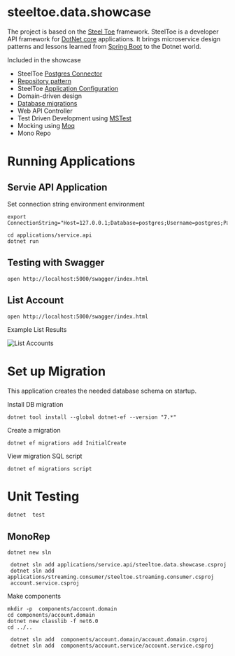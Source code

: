 # steeltoe.data.showcase

The project is based on the [Steel Toe](https://steeltoe.io/) framework.
SteelToe is a developer API framework for [DotNet core](https://dotnet.microsoft.com/) applications. It brings microservice design patterns and lessons learned from [Spring Boot](https://spring.io/projects/spring-boot) to the Dotnet world.


Included in the showcase

- SteelToe [Postgres Connector](https://docs.steeltoe.io/api/v3/connectors/postgresql.html)
- [Repository pattern](https://learn.microsoft.com/en-us/previous-versions/msp-n-p/ff649690(v=pandp.10)?redirectedfrom=MSDN)
- SteelToe [Application Configuration](https://docs.steeltoe.io/api/v3/configuration/placeholder-provider.html)
- Domain-driven design
- [Database migrations](https://learn.microsoft.com/en-us/ef/core/managing-schemas/migrations/applying?tabs=dotnet-core-cli)
- Web API Controller
- Test Driven Development using [MSTest](https://learn.microsoft.com/en-us/dotnet/core/testing/unit-testing-with-mstest)
- Mocking using [Moq](https://github.com/moq/moq)
- Mono Repo



# Running Applications

## Servie API Application

Set connection string environment environment

```shell
export ConnectionString="Host=127.0.0.1;Database=postgres;Username=postgres;Password=$POSTGRES_DB_PASSWORD"
```

```shell
cd applications/service.api
dotnet run
```


## Testing with Swagger


```shell
open http://localhost:5000/swagger/index.html
```

## List Account


```shell
open http://localhost:5000/swagger/index.html
```

Example List Results

![List Accounts](docs/img/image.png)

# Set up Migration

This application creates the needed database schema on startup.


Install DB migration

```shell
dotnet tool install --global dotnet-ef --version "7.*"
```

Create a migration

```shell
dotnet ef migrations add InitialCreate
```

View migration SQL script

```shell
dotnet ef migrations script
```

# Unit Testing


```shell
dotnet  test
```


## MonoRep 

```shell
dotnet new sln
 
 dotnet sln add applications/service.api/steeltoe.data.showcase.csproj
 dotnet sln add applications/streaming.consumer/steeltoe.streaming.consumer.csproj
 account.service.csproj
```

Make components

```shell
mkdir -p  components/account.domain
cd components/account.domain
dotnet new classlib -f net6.0
cd ../..
```


```shell
 dotnet sln add  components/account.domain/account.domain.csproj
 dotnet sln add  components/account.service/account.service.csproj
```
